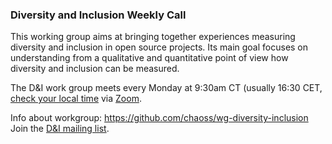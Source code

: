 ### Diversity and Inclusion Weekly Call

This working group aims at bringing together experiences measuring diversity and inclusion in open source projects. Its main goal focuses on understanding from a qualitative and quantitative point of view how diversity and inclusion can be measured.

The D&I work group meets every Monday at 9:30am CT (usually 16:30 CET, [check your local time](http://arewemeetingyet.com/Chicago/2018-11-05/09:30/w/CHAOSS%20D%26I%20WG#eyJ1cmwiOiJodHRwczovL3Vub21haGEuem9vbS51cy9qLzcyMDQzMTI4OCJ9) via [Zoom](https://unomaha.zoom.us/j/720431288).

Info about workgroup: https://github.com/chaoss/wg-diversity-inclusion
Join the [D&I mailing list](https://lists.linuxfoundation.org/mailman/listinfo/chaoss-diversity-inclusion).

